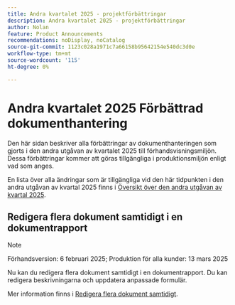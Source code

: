 ```yaml
---
title: Andra kvartalet 2025 - projektförbättringar
description: Andra kvartalet 2025 - projektförbättringar
author: Nolan
feature: Product Announcements
recommendations: noDisplay, noCatalog
source-git-commit: 1123c028a1971c7a66158b95642154e540dc3d0e
workflow-type: tm+mt
source-wordcount: '115'
ht-degree: 0%

---
```


# Andra kvartalet 2025 Förbättrad dokumenthantering

Den här sidan beskriver alla förbättringar av dokumenthanteringen som gjorts i den andra utgåvan av kvartalet 2025 till förhandsvisningsmiljön. Dessa förbättringar kommer att göras tillgängliga i produktionsmiljön enligt vad som anges.

En lista över alla ändringar som är tillgängliga vid den här tidpunkten i den andra utgåvan av kvartal 2025 finns i [Översikt över den andra utgåvan av kvartal 2025](/help/quicksilver/product-announcements/product-releases/25-q2-release-activity/25-q2-release-overview.md).

## Redigera flera dokument samtidigt i en dokumentrapport

>[!NOTE]
>
>Förhandsversion: 6 februari 2025; Produktion för alla kunder: 13 mars 2025

Nu kan du redigera flera dokument samtidigt i en dokumentrapport. Du kan redigera beskrivningarna och uppdatera anpassade formulär.

Mer information finns i [Redigera flera dokument samtidigt](/help/quicksilver/documents/managing-documents/bulk-edit-documents.md).

